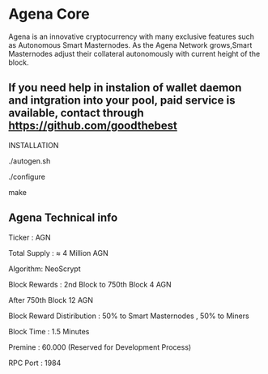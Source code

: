 Agena Core 
==========
Agena is an innovative cryptocurrency with many exclusive features such as Autonomous Smart Masternodes. 
As the Agena Network grows,Smart Masternodes adjust their collateral autonomously with  current height of the block.


If you need help in instalion of wallet daemon and intgration into your pool, paid service is available, contact through https://github.com/goodthebest
-

INSTALLATION

./autogen.sh

./configure

make

Agena Technical info
--------------------

Ticker : AGN

Total Supply : ≈ 4 Million AGN

Algorithm: NeoScrypt

Block Rewards : 2nd Block  to 750th Block 4 AGN

After 750th Block 12 AGN

Block Reward Distiribution : 50% to Smart Masternodes , 50% to Miners

Block Time : 1.5 Minutes

Premine : 60.000 (Reserved for Development Process)

RPC Port : 1984

